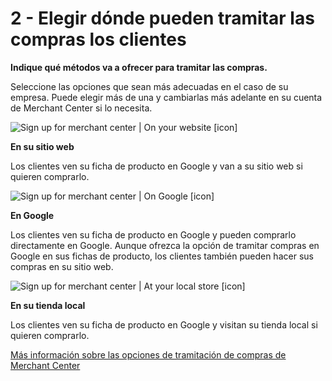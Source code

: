 # 2 - Elegir dónde pueden tramitar las compras los clientes

**Indique qué métodos va a ofrecer para tramitar las compras.**

Seleccione las opciones que sean más adecuadas en el caso de su empresa. Puede elegir más de una y cambiarlas más adelante en su cuenta de Merchant Center si lo necesita.

![Sign up for merchant center | On your website \[icon\]](https://storage.googleapis.com/support-kms-prod/jPsJNjrxkdZHjw6Jw9qsPErPPhaYFemnalHp)

**En su sitio web**

Los clientes ven su ficha de producto en Google y van a su sitio web si quieren comprarlo.

![Sign up for merchant center | On Google \[icon\]](https://storage.googleapis.com/support-kms-prod/ILWZtMn3oQ8dpohJALJk7a0DihBlX4J4Vmjv)

**En Google**

Los clientes ven su ficha de producto en Google y pueden comprarlo directamente en Google. Aunque ofrezca la opción de tramitar compras en Google en sus fichas de producto, los clientes también pueden hacer sus compras en su sitio web.

![Sign up for merchant center | At your local store \[icon\]](https://storage.googleapis.com/support-kms-prod/VS9NpYjBx3lzhKo9tnJzC2ONVpkKL8gwEOVm)

**En su tienda local**

Los clientes ven su ficha de producto en Google y visitan su tienda local si quieren comprarlo.

[Más información sobre las opciones de tramitación de compras de Merchant Center](https://support.google.com/merchants/answer/9455867)

